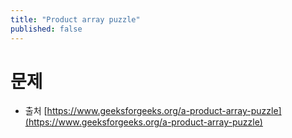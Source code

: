 ```yaml
---
title: "Product array puzzle"
published: false
---
```


# 문제

* 출처 [https://www.geeksforgeeks.org/a-product-array-puzzle](https://www.geeksforgeeks.org/a-product-array-puzzle)
